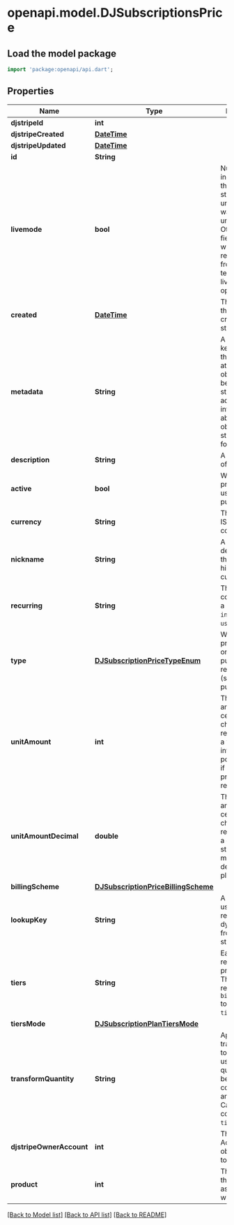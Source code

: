 # openapi.model.DJSubscriptionsPrice

## Load the model package
```dart
import 'package:openapi/api.dart';
```

## Properties
Name | Type | Description | Notes
------------ | ------------- | ------------- | -------------
**djstripeId** | **int** |  | 
**djstripeCreated** | [**DateTime**](DateTime.md) |  | 
**djstripeUpdated** | [**DateTime**](DateTime.md) |  | 
**id** | **String** |  | 
**livemode** | **bool** | Null here indicates that the livemode status is unknown or was previously unrecorded. Otherwise, this field indicates whether this record comes from Stripe test mode or live mode operation. | [optional] 
**created** | [**DateTime**](DateTime.md) | The datetime this object was created in stripe. | [optional] 
**metadata** | **String** | A set of key/value pairs that you can attach to an object. It can be useful for storing additional information about an object in a structured format. | [optional] 
**description** | **String** | A description of this object. | [optional] 
**active** | **bool** | Whether the price can be used for new purchases. | 
**currency** | **String** | Three-letter ISO currency code | 
**nickname** | **String** | A brief description of the plan, hidden from customers. | [optional] 
**recurring** | **String** | The recurring components of a price such as `interval` and `usage_type`. | [optional] 
**type** | [**DJSubscriptionPriceTypeEnum**](DJSubscriptionPriceTypeEnum.md) | Whether the price is for a one-time purchase or a recurring (subscription) purchase. | 
**unitAmount** | **int** | The unit amount in cents to be charged, represented as a whole integer if possible. Null if a sub-cent precision is required. | [optional] 
**unitAmountDecimal** | **double** | The unit amount in cents to be charged, represented as a decimal string with at most 12 decimal places. | [optional] 
**billingScheme** | [**DJSubscriptionPriceBillingScheme**](DJSubscriptionPriceBillingScheme.md) |  | [optional] 
**lookupKey** | **String** | A lookup key used to retrieve prices dynamically from a static string. | [optional] 
**tiers** | **String** | Each element represents a pricing tier. This parameter requires `billing_scheme` to be set to `tiered`. | [optional] 
**tiersMode** | [**DJSubscriptionPlanTiersMode**](DJSubscriptionPlanTiersMode.md) |  | [optional] 
**transformQuantity** | **String** | Apply a transformation to the reported usage or set quantity before computing the amount billed. Cannot be combined with `tiers`. | [optional] 
**djstripeOwnerAccount** | **int** | The Stripe Account this object belongs to. | [optional] 
**product** | **int** | The product this price is associated with. | 

[[Back to Model list]](../README.md#documentation-for-models) [[Back to API list]](../README.md#documentation-for-api-endpoints) [[Back to README]](../README.md)


